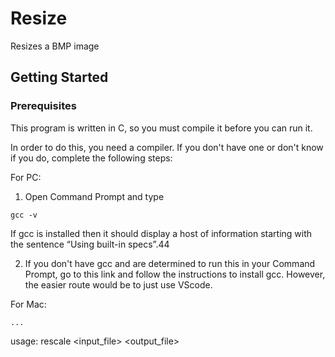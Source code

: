 # Resize

Resizes a BMP image

## Getting Started

### Prerequisites 

This program is written in C, so you must compile it before you can run it.

In order to do this, you need a compiler. If you don't have one or don't know if you do, complete the following steps:

For PC:

1. Open Command Prompt and type
```
gcc -v
```
If gcc is installed then it should display a host of information starting with the sentence “Using built-in specs”.44

2. If you don't have gcc and are determined to run this in your Command Prompt, go to this link and follow the instructions to install gcc. However, the easier route would be to just use VScode.

For Mac:

```
...
```







usage: rescale <ratio> <input_file> <output_file>

